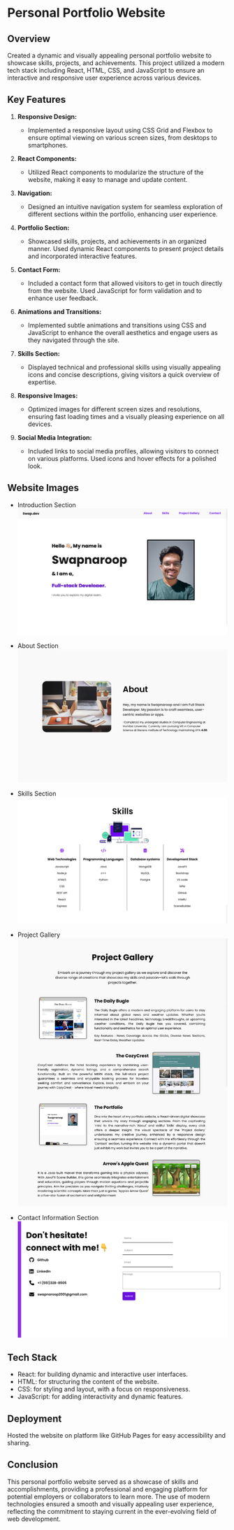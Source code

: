 # Personal Portfolio Website

## Overview
Created a dynamic and visually appealing personal portfolio website to showcase skills, projects, and achievements. This project utilized a modern tech stack including React, HTML, CSS, and JavaScript to ensure an interactive and responsive user experience across various devices.

## Key Features

1. **Responsive Design:**
   - Implemented a responsive layout using CSS Grid and Flexbox to ensure optimal viewing on various screen sizes, from desktops to smartphones.

2. **React Components:**
   - Utilized React components to modularize the structure of the website, making it easy to manage and update content.

3. **Navigation:**
   - Designed an intuitive navigation system for seamless exploration of different sections within the portfolio, enhancing user experience.

4. **Portfolio Section:**
   - Showcased skills, projects, and achievements in an organized manner. Used dynamic React components to present project details and incorporated interactive features.

5. **Contact Form:**
   - Included a contact form that allowed visitors to get in touch directly from the website. Used JavaScript for form validation and to enhance user feedback.

6. **Animations and Transitions:**
   - Implemented subtle animations and transitions using CSS and JavaScript to enhance the overall aesthetics and engage users as they navigated through the site.

7. **Skills Section:**
   - Displayed technical and professional skills using visually appealing icons and concise descriptions, giving visitors a quick overview of expertise.

8. **Responsive Images:**
   - Optimized images for different screen sizes and resolutions, ensuring fast loading times and a visually pleasing experience on all devices.

9. **Social Media Integration:**
   - Included links to social media profiles, allowing visitors to connect on various platforms. Used icons and hover effects for a polished look.
  
## Website Images
   - Introduction Section
   ![image](https://github.com/Swapnaroop2001/Portfolio-Website/blob/main/src/images/Intro.png)

   - About Section
   ![image](https://github.com/Swapnaroop2001/Portfolio-Website/blob/main/src/images/P-About.png)

   - Skills Section
   ![image](https://github.com/Swapnaroop2001/Portfolio-Website/blob/main/src/images/Skills.png)

   - Project Gallery
   ![image](https://github.com/Swapnaroop2001/Portfolio-Website/blob/main/src/images/Project%20Gallery.png)

   - Contact Information Section 
   ![image](https://github.com/Swapnaroop2001/Portfolio-Website/blob/main/src/images/Contact.png)
   
   

## Tech Stack
- React: for building dynamic and interactive user interfaces.
- HTML: for structuring the content of the website.
- CSS: for styling and layout, with a focus on responsiveness.
- JavaScript: for adding interactivity and dynamic features.

## Deployment
Hosted the website on platform like GitHub Pages for easy accessibility and sharing.

## Conclusion
This personal portfolio website served as a showcase of skills and accomplishments, providing a professional and engaging platform for potential employers or collaborators to learn more. The use of modern technologies ensured a smooth and visually appealing user experience, reflecting the commitment to staying current in the ever-evolving field of web development.
